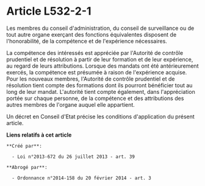 # Article L532-2-1

Les membres du conseil d'administration, du conseil de surveillance ou de tout autre organe exerçant des fonctions
équivalentes disposent de l'honorabilité, de la compétence et de l'expérience nécessaires. 

La compétence des intéressés est appréciée par l'Autorité de contrôle prudentiel et de résolution à partir de leur formation
et de leur expérience, au regard de leurs attributions. Lorsque des mandats ont été antérieurement exercés, la compétence est
présumée à raison de l'expérience acquise. Pour les nouveaux membres, l'Autorité de contrôle prudentiel et de résolution
tient compte des formations dont ils pourront bénéficier tout au long de leur mandat. L'autorité tient compte également, dans
l'appréciation portée sur chaque personne, de la compétence et des attributions des autres membres de l'organe auquel elle
appartient. 

Un décret en Conseil d'Etat précise les conditions d'application du présent article.

**Liens relatifs à cet article**

	**Créé par**:

	  - Loi n°2013-672 du 26 juillet 2013 - art. 39

	**Abrogé par**:

	  - Ordonnance n°2014-158 du 20 février 2014 - art. 3
